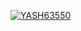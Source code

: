 [![YASH63550](https://circleci.com/gh/YASH63550/Assignments_SSW565A.svg?style=svg)](https://app.circleci.com/pipelines/github/YASH63550/Assignments_SSW565A?branch=main&filter=all)
